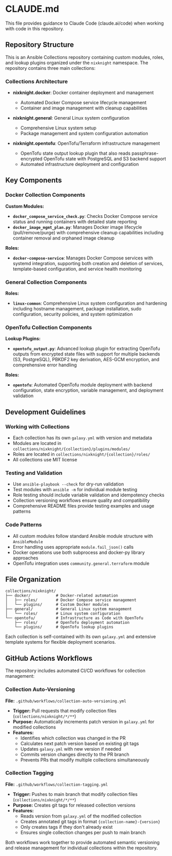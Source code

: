 # CLAUDE.md

This file provides guidance to Claude Code (claude.ai/code) when working with code in this repository.

## Repository Structure

This is an Ansible Collections repository containing custom modules, roles, and lookup plugins organized under the `nixknight` namespace. The repository contains three main collections:

### Collections Architecture

- **nixknight.docker**: Docker container deployment and management
  - Automated Docker Compose service lifecycle management
  - Container and image management with cleanup capabilities

- **nixknight.general**: General Linux system configuration
  - Comprehensive Linux system setup
  - Package management and system configuration automation

- **nixknight.opentofu**: OpenTofu/Terraform infrastructure management
  - OpenTofu state output lookup plugin that also reads passphrase-encrypted OpenTofu state with PostgreSQL and S3 backend support
  - Automated infrastructure deployment and configuration

## Key Components

### Docker Collection Components

**Custom Modules:**
- **`docker_compose_service_check.py`**: Checks Docker Compose service status and running containers with detailed state reporting
- **`docker_image_mgmt_plan.py`**: Manages Docker image lifecycle (pull/remove/purge) with comprehensive cleanup capabilities including container removal and orphaned image cleanup

**Roles:**
- **`docker-compose-service`**: Manages Docker Compose services with systemd integration, supporting both creation and deletion of services, template-based configuration, and service health monitoring

### General Collection Components

**Roles:**
- **`linux-common`**: Comprehensive Linux system configuration and hardening including hostname management, package installation, sudo configuration, security policies, and system optimization

### OpenTofu Collection Components

**Lookup Plugins:**
- **`opentofu_output.py`**: Advanced lookup plugin for extracting OpenTofu outputs from encrypted state files with support for multiple backends (S3, PostgreSQL), PBKDF2 key derivation, AES-GCM encryption, and comprehensive error handling

**Roles:**
- **`opentofu`**: Automated OpenTofu module deployment with backend configuration, state encryption, variable management, and deployment validation

## Development Guidelines

### Working with Collections
- Each collection has its own `galaxy.yml` with version and metadata
- Modules are located in `collections/nixknight/{collection}/plugins/modules/`
- Roles are located in `collections/nixknight/{collection}/roles/`
- All collections use MIT license

### Testing and Validation
- Use `ansible-playbook --check` for dry-run validation
- Test modules with `ansible -m` for individual module testing
- Role testing should include variable validation and idempotency checks
- Collection versioning workflows ensure quality and compatibility
- Comprehensive README files provide testing examples and usage patterns

### Code Patterns
- All custom modules follow standard Ansible module structure with `AnsibleModule`
- Error handling uses appropriate `module.fail_json()` calls
- Docker operations use both subprocess and docker-py library approaches
- OpenTofu integration uses `community.general.terraform` module

## File Organization
```
collections/nixknight/
├── docker/           # Docker-related automation
│   ├── roles/        # Docker Compose service management
│   └── plugins/      # Custom Docker modules
├── general/          # General Linux system management
│   └── roles/        # Linux system configuration
└── opentofu/         # Infrastructure as Code with OpenTofu
    ├── roles/        # OpenTofu deployment automation
    └── plugins/      # OpenTofu lookup plugins
```

Each collection is self-contained with its own `galaxy.yml` and extensive template systems for flexible deployment scenarios.

## GitHub Actions Workflows

The repository includes automated CI/CD workflows for collection management:

### Collection Auto-Versioning
**File:** `.github/workflows/collection-auto-versioning.yml`
- **Trigger:** Pull requests that modify collection files (`collections/nixknight/*/**`)
- **Purpose:** Automatically increments patch version in `galaxy.yml` for modified collections
- **Features:**
  - Identifies which collection was changed in the PR
  - Calculates next patch version based on existing git tags
  - Updates `galaxy.yml` with new version if needed
  - Commits version changes directly to the PR branch
  - Prevents PRs that modify multiple collections simultaneously

### Collection Tagging
**File:** `.github/workflows/collection-tagging.yml`
- **Trigger:** Pushes to main branch that modify collection files (`collections/nixknight/*/**`)
- **Purpose:** Creates git tags for released collection versions
- **Features:**
  - Reads version from `galaxy.yml` of the modified collection
  - Creates annotated git tags in format `{collection-name}-{version}`
  - Only creates tags if they don't already exist
  - Ensures single collection changes per push to main branch

Both workflows work together to provide automated semantic versioning and release management for individual collections within the repository.

